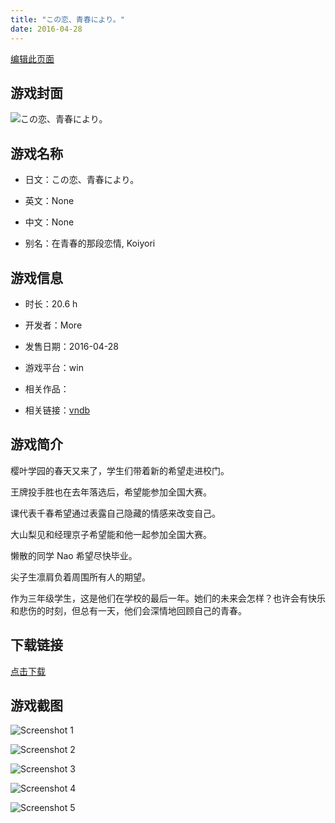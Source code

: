 ```yaml
---
title: "この恋、青春により。"
date: 2016-04-28
---
```

[编辑此页面](https://github.com/ACG-3/ADV3-source/blob/main/source/_posts/games/%E3%81%93%E3%81%AE%E6%81%8B%E3%80%81%E9%9D%92%E6%98%A5%E3%81%AB%E3%82%88%E3%82%8A%E3%80%82.md)

## 游戏封面

![この恋、青春により。](https%3A//pan.timero.xyz/onedrive/img_lib_001/%E3%81%93%E3%81%AE%E6%81%8B%E3%80%81%E9%9D%92%E6%98%A5%E3%81%AB%E3%82%88%E3%82%8A%E3%80%82_cover.avif)


## 游戏名称

- 日文：この恋、青春により。
- 英文：None
- 中文：None

- 别名：在青春的那段恋情, Koiyori


## 游戏信息

- 时长：20.6 h
- 开发者：More
- 发售日期：2016-04-28
- 游戏平台：win
- 相关作品：

- 相关链接：[vndb](https://vndb.org/v18115)


## 游戏简介

樱叶学园的春天又来了，学生们带着新的希望走进校门。

王牌投手胜也在去年落选后，希望能参加全国大赛。

课代表千春希望通过表露自己隐藏的情感来改变自己。

大山梨见和经理京子希望能和他一起参加全国大赛。

懒散的同学 Nao 希望尽快毕业。

尖子生凛肩负着周围所有人的期望。

作为三年级学生，这是他们在学校的最后一年。她们的未来会怎样？也许会有快乐和悲伤的时刻，但总有一天，他们会深情地回顾自己的青春。




## 下载链接

[点击下载](https://pan.timero.xyz/onedrive/adv_lib_001/%E3%81%93%E3%81%AE%E6%81%8B%E3%80%81%E9%9D%92%E6%98%A5%E3%81%AB%E3%82%88%E3%82%8A%E3%80%82)


## 游戏截图


![Screenshot 1](https%3A//pan.timero.xyz/onedrive/img_lib_001/%E3%81%93%E3%81%AE%E6%81%8B%E3%80%81%E9%9D%92%E6%98%A5%E3%81%AB%E3%82%88%E3%82%8A%E3%80%82_Screenshot_1.avif)

![Screenshot 2](https%3A//pan.timero.xyz/onedrive/img_lib_001/%E3%81%93%E3%81%AE%E6%81%8B%E3%80%81%E9%9D%92%E6%98%A5%E3%81%AB%E3%82%88%E3%82%8A%E3%80%82_Screenshot_2.avif)

![Screenshot 3](https%3A//pan.timero.xyz/onedrive/img_lib_001/%E3%81%93%E3%81%AE%E6%81%8B%E3%80%81%E9%9D%92%E6%98%A5%E3%81%AB%E3%82%88%E3%82%8A%E3%80%82_Screenshot_3.avif)

![Screenshot 4](https%3A//pan.timero.xyz/onedrive/img_lib_001/%E3%81%93%E3%81%AE%E6%81%8B%E3%80%81%E9%9D%92%E6%98%A5%E3%81%AB%E3%82%88%E3%82%8A%E3%80%82_Screenshot_4.avif)

![Screenshot 5](https%3A//pan.timero.xyz/onedrive/img_lib_001/%E3%81%93%E3%81%AE%E6%81%8B%E3%80%81%E9%9D%92%E6%98%A5%E3%81%AB%E3%82%88%E3%82%8A%E3%80%82_Screenshot_5.avif)


